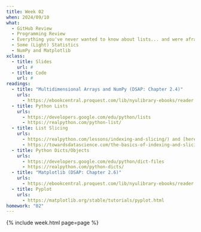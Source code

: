 ```yaml
---
title: Week 02
when: 2024/09/10
what:
  - GitHub Review
  - Programming Review
  - Everything you've never wanted to know about lists... and were afraid to ask
  - Some (Light) Statistics
  - NumPy and Matplotlib
xclass:
  - title: Slides
    url: #
  - title: Code
    url: #
readings:
  - title: "Multidimensional Arrays and NumPy (DSAP: Chapter 2.4)"
    urls:
      - https://ebookcentral.proquest.com/lib/nyulibrary-ebooks/reader.action?docID=5264120&ppg=105
  - title: Python Lists
    urls:
      - https://developers.google.com/edu/python/lists
      - https://realpython.com/python-list/
  - title: List Slicing
    urls:
      - https://realpython.com/lessons/indexing-and-slicing/) and [here](
      - https://towardsdatascience.com/the-basics-of-indexing-and-slicing-python-lists-2d12c90a94cf
  - title: Python Dicts/Objects
    urls:
      - https://developers.google.com/edu/python/dict-files
      - https://realpython.com/python-dicts/
  - title: "Matplotlib (DSAP: Chapter 2.6)"
    urls:
      - https://ebookcentral.proquest.com/lib/nyulibrary-ebooks/reader.action?docID=5264120&ppg=118
  - title: Pyplot
    urls:
      - https://matplotlib.org/stable/tutorials/pyplot.html
homework: "02"
---
```

{% include week.html page=page %}
